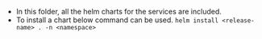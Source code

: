 - In this folder, all the helm charts for the services are included.
- To install a chart below command can be used.
`helm install <release-name> . -n <namespace>`
